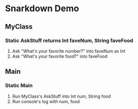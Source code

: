# Snarkdown Demo

## MyClass

### Static AskStuff returns Int faveNum, String faveFood

1. Ask "What's your favorite number?" into faveNum as Int
2. Ask "What's your favorite food?" into faveFood

## Main

### Static Main

1. Run MyClass's AskStuff into Int num, String food
2. Run console's log with num, food

